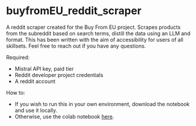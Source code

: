 # buyfromEU_reddit_scraper
A reddit scraper created for the Buy From EU project. 
Scrapes products from the subreddit based on search terms, distill the data using an LLM and format.
This has been written with the aim of accessibility for users of all skillsets. Feel free to reach out if you have any questions.

Required:

- Mistral API key, paid tier
- Reddit developer project credentials
- A reddit account

How to:

- If you wish to run this in your own environment, download the notebook and use it locally.
- Otherwise, use the colab notebook [here](https://colab.research.google.com/drive/1PFoK4InWpeM63f-yQ3isTfI5fr5Mta1q?usp=sharing).
